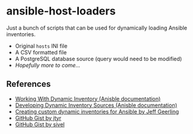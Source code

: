# ansible-host-loaders

Just a bunch of scripts that can be used for dynamically loading
Ansible inventories.

* Original `hosts` INI file
* A CSV formatted file
* A PostgreSQL database source (query would need to be modified)
* *Hopefully more to come...*

## References
* [Working With Dynamic Inventory (Anisble documentation)](https://docs.ansible.com/ansible/latest/user_guide/intro_dynamic_inventory.html)
* [Developing Dynamic Inventory Sources (Anisble documentation)](https://docs.ansible.com/ansible/latest/dev_guide/developing_inventory.html#developing-inventory)
* [Creating custom dynamic inventories for Ansible by Jeff Geerling](https://www.jeffgeerling.com/blog/creating-custom-dynamic-inventories-ansible)
* [GitHub Gist by jtyr](https://gist.github.com/jtyr/5213fabf2bcb943efc82f00959b91163)
* [GitHub Gist by sivel](https://gist.github.com/sivel/3c0745243787b9899486)
